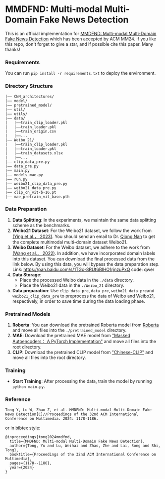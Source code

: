 # MMDFND: Multi-modal Multi-Domain Fake News Detection
This is an official implementation for [MMDFND: Multi-modal Multi-Domain Fake News Detection](https://dl.acm.org/doi/abs/10.1145/3664647.3681317) which has been accepted by ACM MM24. If you like this repo, don't forget to give a star, and if possible cite this paper. Many thanks!
### Requirements
You can run `pip install -r requirements.txt` to deploy the environment.
### Directory Structure
```
|–– CNN_architectures/
|–– model/
|–– pretrained_model/
|–– util/
|–– utils/
|–– data/
|   |––train_clip_loader.pkl
|   |––train_loader.pkl
|   |––train_origin.csv
|   |––...
|–– Weibo_21/
|   |––train_clip_loader.pkl
|   |––train_loader.pkl
|   |––train_datasets.xlsx
|   |––...
|–– clip_data_pre.py
|–– data_pre.py
|–– main.py
|–– models_mae.py
|–– run.py
|–– weibo21_clip_data_pre.py
|–– weibo21_data_pre.py
|–– clip_cn_vit-b-16.pt
|–– mae_pretrain_vit_base.pth
```
### Data Preparation
1. **Data Splitting**: In the experiments, we maintain the same data splitting scheme as the benchmarks.
2. **Weibo21 Dataset**: For the Weibo21 dataset, we follow the work from [(Ying et al.， 2023)](https://github.com/yingqichao/fnd-bootstrap). You should send an email to Dr. [Qiong Nan](mailto:nanqiong19z@ict.ac.cn) to get the complete multimodal multi-domain dataset Weibo21.
3. **Weibo Dataset**: For the Weibo dataset, we adhere to the work from [(Wang et al.， 2022)](https://github.com/yaqingwang/EANN-KDD18). In addition, we have incorporated domain labels into this dataset. You can download the final processed data from the link below. By using this data, you will bypass the data preparation step. Link: https://pan.baidu.com/s/1TGc-8RUt6BIHO1rjnzuPxQ code: qwer
4. **Data Storage**:
    - Place the processed Weibo data in the `./data` directory.
    - Place the Weibo21 data in the `./Weibo_21` directory.
5. **Data preparation**: Use `clip_data_pre`, `data_pre`, `weibo21_data_pre`and `weibo21_clip_data_pre` to preprocess the data of Weibo and Weibo21, respectively, in order to save time during the data loading phase.
### Pretrained Models
1. **Roberta**: You can download the pretrained Roberta model from [Roberta](https://drive.google.com/drive/folders/1y2k22iMG1i1f302NLf-bj7UEe9zwTwLR?usp=sharing) and move all files into the `./pretrained_model` directory.
2. **MAE**: Download the pretrained MAE model from ["Masked Autoencoders： A PyTorch Implementation"](https://github.com/facebookresearch/mae) and move all files into the root directory.
3. **CLIP**: Download the pretrained CLIP model from ["Chinese-CLIP"](https://github.com/OFA-Sys/Chinese-CLIP) and move all files into the root directory.
### Training
- **Start Training**: After processing the data, train the model by running `python main.py`.

### Reference
```
Tong Y, Lu W, Zhao Z, et al. MMDFND: Multi-modal Multi-Domain Fake News Detection[C]//Proceedings of the 32nd ACM International Conference on Multimedia. 2024: 1178-1186.
```

or in bibtex style:
```
@inproceedings{tong2024mmdfnd,
  title={MMDFND: Multi-modal Multi-Domain Fake News Detection},
  author={Tong, Yu and Lu, Weihai and Zhao, Zhe and Lai, Song and Shi, Tong},
  booktitle={Proceedings of the 32nd ACM International Conference on Multimedia},
  pages={1178--1186},
  year={2024}
}
```
